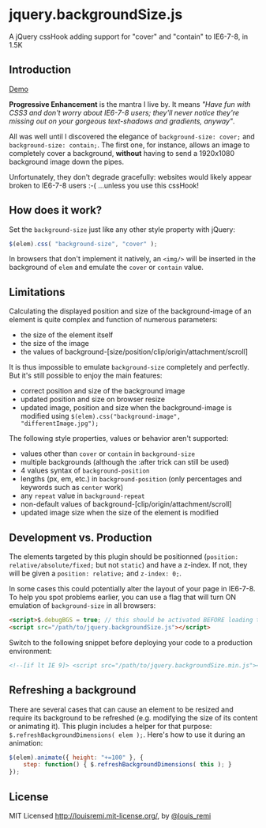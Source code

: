 jquery.backgroundSize.js
========================

A jQuery cssHook adding support for "cover" and "contain" to IE6-7-8, in 1.5K

Introduction
------------

[Demo](http://louisremi.github.com/jquery.backgroundSize.js)

**Progressive Enhancement** is the mantra I live by. It means *"Have fun with CSS3 and don't worry about IE6-7-8 users; they'll never notice they're missing out on your gorgeous text-shadows and gradients, anyway"*.

All was well until I discovered the elegance of `background-size: cover;` and `background-size: contain;`.
The first one, for instance, allows an image to completely cover a background, 
**without** having to send a 1920x1080 background image down the pipes.

Unfortunately, they don't degrade gracefully: websites would likely appear broken to IE6-7-8 users :-( 
...unless you use this cssHook!

How does it work?
-----------------

Set the `background-size` just like any other style property with jQuery:

```javascript
$(elem).css( "background-size", "cover" );
```

In browsers that don't implement it natively, an `<img/>` will be inserted in the background of `elem` and emulate the `cover` or `contain` value.

Limitations
-----------

Calculating the displayed position and size of the background-image of an element is quite complex and function of numerous parameters:
- the size of the element itself
- the size of the image
- the values of background-[size/position/clip/origin/attachment/scroll]

It is thus impossible to emulate `background-size` completely and perfectly. But it's still possible to enjoy the main features:
- correct position and size of the background image
- updated position and size on browser resize
- updated image, position and size when the background-image is modified using `$(elem).css("background-image", "differentImage.jpg");`

The following style properties, values or behavior aren't supported:
- values other than `cover` or `contain` in `background-size`
- multiple backgrounds (although the :after trick can still be used)
- 4 values syntax of `background-position`
- lengths (px, em, etc.) in `background-position` (only percentages and keywords such as `center` work)
- any `repeat` value in `background-repeat`
- non-default values of background-[clip/origin/attachment/scroll]
- updated image size when the size of the element is modified

Development vs. Production
--------------------------

The elements targeted by this plugin should be positionned (`position: relative/absolute/fixed;` but not `static`) and have a z-index. 
If not, they will be given a `position: relative;` and `z-index: 0;`.

In some cases this could potentially alter the layout of your page in IE6-7-8.
To help you spot problems earlier, you can use a flag that will turn ON emulation of `background-size` in all browsers:

```html
<script>$.debugBGS = true; // this should be activated BEFORE loading the plugin</script>
<script src="/path/to/jquery.backgroundSize.js"></script>
```

Switch to the following snippet before deploying your code to a production environment:

```html
<!--[if lt IE 9]> <script src="/path/to/jquery.backgroundSize.min.js"></script> <![endif]-->
```

Refreshing a background
-----------------------

There are several cases that can cause an element to be resized and require its background to be refreshed
(e.g. modifying the size of its content or animating it).
This plugin includes a helper for that purpose: `$.refreshBackgroundDimensions( elem );`. Here's how to use it during an animation:

```javascript
$(elem).animate({ height: "+=100" }, {
	step: function() { $.refreshBackgroundDimensions( this ); }
});
```

License
-----------------

MIT Licensed http://louisremi.mit-license.org/, by [@louis_remi](http://twitter.com/louis_remi)